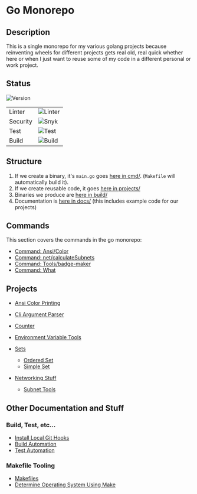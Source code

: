 Go Monorepo
===========

## Description

This is a single monorepo for my various golang projects because reinventing wheels for different projects
gets real old, real quick whether here or when I just want to reuse some of my code in a different personal
or work project.

## Status
![Version](https://raw.githubusercontent.com/sam-caldwell/go/main/badges/VERSION.svg)          

|          |                                                                                               |
|----------|-----------------------------------------------------------------------------------------------|
| Linter   | ![Linter](https://raw.githubusercontent.com/sam-caldwell/go/main/badges/LINT.svg?branch=main) |
| Security | ![Snyk](https://raw.githubusercontent.com/sam-caldwell/go/main/badges/SNYK.svg?branch=main)   |
| Test     | ![Test](https://raw.githubusercontent.com/sam-caldwell/go/main/badges/TEST.svg?branch=main)   |
| Build    | ![Build](https://raw.githubusercontent.com/sam-caldwell/go/main/badges/BUILD.svg?branch=main) |





## Structure

1. If we create a binary, it's `main.go` goes [here in cmd/](./cmd). (`Makefile` will automatically build it).
2. If we create reusable code, it goes [here in projects/](./projects)
4. Binaries we produce are [here in build/](./build)
5. Documentation is [here in docs/](./docs) (this includes example code for our projects)

## Commands
This section covers the commands in the go monorepo:
* [Command: Ansi/Color](./cmd/ansi/color/README.md)
* [Command: net/calculateSubnets](./cmd/net/calculate-subnets/README.md)
* [Command: Tools/badge-maker](./cmd/tools/badge-maker/README.md)
* [Command: What](./cmd/tools/what/README.md)

## Projects

* [Ansi Color Printing](./projects/ansi/README.md)

* [Cli Argument Parser](./projects/argparse/README.md)

* [Counter](./projects/counters/README.md)

* [Environment Variable Tools](./projects/environment/README.md)

* [Sets](./projects/sets/README.md)
    * [Ordered Set](./projects/sets/orderedset/README.md)
    * [Simple Set](./projects/sets/simpleset/README.md)

* [Networking Stuff](./projects/net/README.md)
    * [Subnet Tools](./projects/net/subnetting/calculate-subnets/README.md)

## Other Documentation and Stuff

### Build, Test, etc...

* [Install Local Git Hooks](docs/git/hooks.md)
* [Build Automation](docs/builds/README.md)
* [Test Automation](docs/tests/README.md)

### Makefile Tooling

* [Makefiles](Makefile.d)
* [Determine Operating System Using Make](Makefile.d/check/check.os.mk)